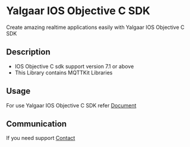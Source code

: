 # Yalgaar IOS Objective C SDK
Create amazing realtime applications easily with Yalgaar IOS Objective C SDK

## Description
* IOS Objective C sdk support version 7.1 or above
* This Library contains MQTTKit Libraries

## Usage
For use Yalgaar IOS Objective C SDK refer [Document](https://www.yalgaar.io/documentation/ios-api)

## Communication
If you need support [Contact](https://www.yalgaar.io/contact-us)